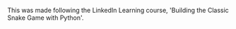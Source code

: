 
This was made following the LinkedIn Learning course, 'Building the Classic Snake Game with Python'.
